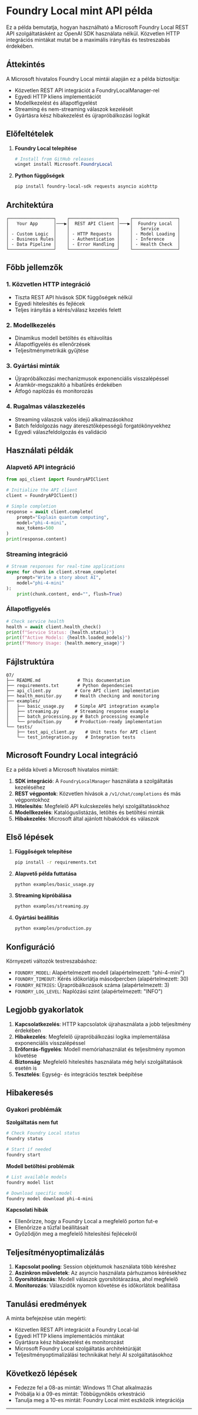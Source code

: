 <!--
CO_OP_TRANSLATOR_METADATA:
{
  "original_hash": "254150b7d7854ec87ffcd88824d98079",
  "translation_date": "2025-09-25T02:54:16+00:00",
  "source_file": "Module08/samples/07/README.md",
  "language_code": "hu"
}
-->
# Foundry Local mint API példa

Ez a példa bemutatja, hogyan használható a Microsoft Foundry Local REST API szolgáltatásként az OpenAI SDK használata nélkül. Közvetlen HTTP integrációs mintákat mutat be a maximális irányítás és testreszabás érdekében.

## Áttekintés

A Microsoft hivatalos Foundry Local mintái alapján ez a példa biztosítja:
- Közvetlen REST API integrációt a FoundryLocalManager-rel
- Egyedi HTTP kliens implementációt
- Modellkezelést és állapotfigyelést
- Streaming és nem-streaming válaszok kezelését
- Gyártásra kész hibakezelést és újrapróbálkozási logikát

## Előfeltételek

1. **Foundry Local telepítése**
   ```powershell
   # Install from GitHub releases
   winget install Microsoft.FoundryLocal
   ```

2. **Python függőségek**
   ```bash
   pip install foundry-local-sdk requests asyncio aiohttp
   ```

## Architektúra

```
┌─────────────────┐    ┌──────────────────┐    ┌─────────────────┐
│   Your App      │───▶│  REST API Client │───▶│  Foundry Local  │
│                 │    │                  │    │   Service       │
│ - Custom Logic  │    │ - HTTP Requests  │    │ - Model Loading │
│ - Business Rules│    │ - Authentication │    │ - Inference     │
│ - Data Pipeline │    │ - Error Handling │    │ - Health Check  │
└─────────────────┘    └──────────────────┘    └─────────────────┘
```

## Főbb jellemzők

### 1. **Közvetlen HTTP integráció**
- Tiszta REST API hívások SDK függőségek nélkül
- Egyedi hitelesítés és fejlécek
- Teljes irányítás a kérés/válasz kezelés felett

### 2. **Modellkezelés**
- Dinamikus modell betöltés és eltávolítás
- Állapotfigyelés és ellenőrzések
- Teljesítménymetrikák gyűjtése

### 3. **Gyártási minták**
- Újrapróbálkozási mechanizmusok exponenciális visszalépéssel
- Áramkör-megszakító a hibatűrés érdekében
- Átfogó naplózás és monitorozás

### 4. **Rugalmas válaszkezelés**
- Streaming válaszok valós idejű alkalmazásokhoz
- Batch feldolgozás nagy áteresztőképességű forgatókönyvekhez
- Egyedi válaszfeldolgozás és validáció

## Használati példák

### Alapvető API integráció
```python
from api_client import FoundryAPIClient

# Initialize the API client
client = FoundryAPIClient()

# Simple completion
response = await client.complete(
    prompt="Explain quantum computing",
    model="phi-4-mini",
    max_tokens=500
)
print(response.content)
```

### Streaming integráció
```python
# Stream responses for real-time applications
async for chunk in client.stream_complete(
    prompt="Write a story about AI",
    model="phi-4-mini"
):
    print(chunk.content, end="", flush=True)
```

### Állapotfigyelés
```python
# Check service health
health = await client.health_check()
print(f"Service Status: {health.status}")
print(f"Active Models: {health.loaded_models}")
print(f"Memory Usage: {health.memory_usage}")
```

## Fájlstruktúra

```
07/
├── README.md              # This documentation
├── requirements.txt       # Python dependencies
├── api_client.py         # Core API client implementation
├── health_monitor.py     # Health checking and monitoring
├── examples/
│   ├── basic_usage.py    # Simple API integration example
│   ├── streaming.py      # Streaming response example
│   ├── batch_processing.py # Batch processing example
│   └── production.py     # Production-ready implementation
└── tests/
    ├── test_api_client.py    # Unit tests for API client
    └── test_integration.py   # Integration tests
```

## Microsoft Foundry Local integráció

Ez a példa követi a Microsoft hivatalos mintáit:

1. **SDK integráció**: A `FoundryLocalManager` használata a szolgáltatás kezeléséhez
2. **REST végpontok**: Közvetlen hívások a `/v1/chat/completions` és más végpontokhoz
3. **Hitelesítés**: Megfelelő API kulcskezelés helyi szolgáltatásokhoz
4. **Modellkezelés**: Katalóguslistázás, letöltés és betöltési minták
5. **Hibakezelés**: Microsoft által ajánlott hibakódok és válaszok

## Első lépések

1. **Függőségek telepítése**
   ```bash
   pip install -r requirements.txt
   ```

2. **Alapvető példa futtatása**
   ```bash
   python examples/basic_usage.py
   ```

3. **Streaming kipróbálása**
   ```bash
   python examples/streaming.py
   ```

4. **Gyártási beállítás**
   ```bash
   python examples/production.py
   ```

## Konfiguráció

Környezeti változók testreszabáshoz:
- `FOUNDRY_MODEL`: Alapértelmezett modell (alapértelmezett: "phi-4-mini")
- `FOUNDRY_TIMEOUT`: Kérés időkorlátja másodpercben (alapértelmezett: 30)
- `FOUNDRY_RETRIES`: Újrapróbálkozások száma (alapértelmezett: 3)
- `FOUNDRY_LOG_LEVEL`: Naplózási szint (alapértelmezett: "INFO")

## Legjobb gyakorlatok

1. **Kapcsolatkezelés**: HTTP kapcsolatok újrahasználata a jobb teljesítmény érdekében
2. **Hibakezelés**: Megfelelő újrapróbálkozási logika implementálása exponenciális visszalépéssel
3. **Erőforrás-figyelés**: Modell memóriahasználat és teljesítmény nyomon követése
4. **Biztonság**: Megfelelő hitelesítés használata még helyi szolgáltatások esetén is
5. **Tesztelés**: Egység- és integrációs tesztek beépítése

## Hibakeresés

### Gyakori problémák

**Szolgáltatás nem fut**
```bash
# Check Foundry Local status
foundry status

# Start if needed
foundry start
```

**Modell betöltési problémák**
```bash
# List available models
foundry model list

# Download specific model
foundry model download phi-4-mini
```

**Kapcsolati hibák**
- Ellenőrizze, hogy a Foundry Local a megfelelő porton fut-e
- Ellenőrizze a tűzfal beállításait
- Győződjön meg a megfelelő hitelesítési fejlécekről

## Teljesítményoptimalizálás

1. **Kapcsolat pooling**: Session objektumok használata több kéréshez
2. **Aszinkron műveletek**: Az asyncio használata párhuzamos kérésekhez
3. **Gyorsítótárazás**: Modell válaszok gyorsítótárazása, ahol megfelelő
4. **Monitorozás**: Válaszidők nyomon követése és időkorlátok beállítása

## Tanulási eredmények

A minta befejezése után megérti:
- Közvetlen REST API integrációt a Foundry Local-lal
- Egyedi HTTP kliens implementációs mintákat
- Gyártásra kész hibakezelést és monitorozást
- Microsoft Foundry Local szolgáltatás architektúráját
- Teljesítményoptimalizálási technikákat helyi AI szolgáltatásokhoz

## Következő lépések

- Fedezze fel a 08-as mintát: Windows 11 Chat alkalmazás
- Próbálja ki a 09-es mintát: Többügynökös orkestráció
- Tanulja meg a 10-es mintát: Foundry Local mint eszközök integrációja

---


